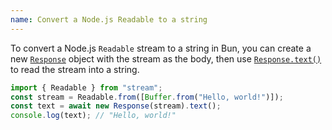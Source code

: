 ```yaml
---
name: Convert a Node.js Readable to a string
---
```


To convert a Node.js `Readable` stream to a string in Bun, you can create a new [`Response`](https://developer.mozilla.org/en-US/docs/Web/API/Response) object with the stream as the body, then use [`Response.text()`](https://developer.mozilla.org/en-US/docs/Web/API/Response/text) to read the stream into a string.

```ts
import { Readable } from "stream";
const stream = Readable.from([Buffer.from("Hello, world!")]);
const text = await new Response(stream).text();
console.log(text); // "Hello, world!"
```
